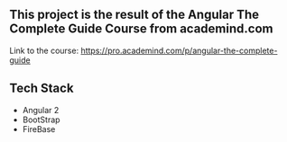 ## This project is the result of the Angular The Complete Guide Course from academind.com 

Link to the course:  https://pro.academind.com/p/angular-the-complete-guide

## Tech Stack 

* Angular 2 
* BootStrap
* FireBase
